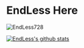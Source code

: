 # EndLess Here

<img src="https://komarev.com/ghpvc/?username=EndLess728&style=flat-square" alt="EndLess728" /><br>

[![EndLess's github stats](https://github-readme-stats.vercel.app/api?username=EndLess728)](https://github.com/EndLess728)


